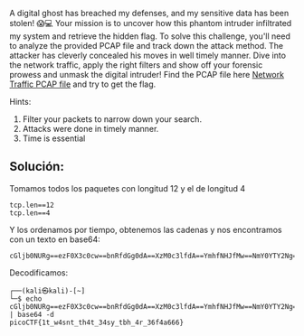 A digital ghost has breached my defenses, and my sensitive data has been stolen! 😱💻 Your mission is to uncover how this phantom intruder infiltrated my system and retrieve the hidden flag. To solve this challenge, you'll need to analyze the provided PCAP file and track down the attack method. The attacker has cleverly concealed his moves in well timely manner. Dive into the network traffic, apply the right filters and show off your forensic prowess and unmask the digital intruder! Find the PCAP file here [Network Traffic PCAP file](https://challenge-files.picoctf.net/c_verbal_sleep/b6fbb3a5560749f838cdc6db4950985767c4691db3a7b34a220e5654ee39e700/myNetworkTraffic.pcap) and try to get the flag.

Hints:
1. Filter your packets to narrow down your search.
2. Attacks were done in timely manner.
3. Time is essential

## Solución:
Tomamos todos los paquetes con longitud 12 y el de longitud 4
```
tcp.len==12
tcp.len==4
```
Y los ordenamos por tiempo, obtenemos las cadenas y nos encontramos con un texto en base64:
```
cGljb0NURg==ezF0X3c0cw==bnRfdGg0dA==XzM0c3lfdA==YmhfNHJfMw==NmY0YTY2Ng==fQ==
```

Decodificamos:
```
┌──(kali㉿kali)-[~]
└─$ echo cGljb0NURg==ezF0X3c0cw==bnRfdGg0dA==XzM0c3lfdA==YmhfNHJfMw==NmY0YTY2Ng==fQ== | base64 -d
picoCTF{1t_w4snt_th4t_34sy_tbh_4r_36f4a666}  
```